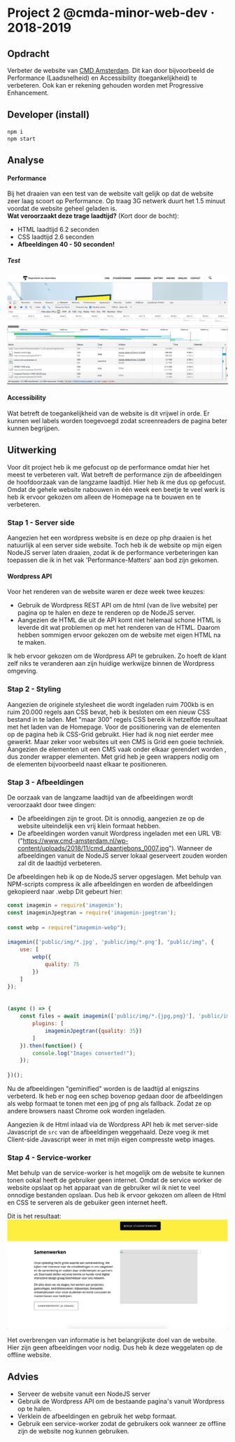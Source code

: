 # Project 2 @cmda-minor-web-dev · 2018-2019

## Opdracht
Verbeter de website van [CMD Amsterdam](https://www.cmd-amsterdam.nl/). Dit kan door bijvoorbeeld de Performance (Laadsnelheid) en Accessibility (toegankelijkheid) te verbeteren.
Ook kan er rekening gehouden worden met Progressive Enhancement. 

## Developer (install)
```
npm i
npm start
```

## Analyse 
#### Performance
Bij het draaien van een test van de website valt gelijk op dat de website zeer laag scoort op Performance.
Op traag 3G netwerk duurt het 1.5 minuut voordat de website geheel geladen is. <br/>
__Wat veroorzaakt deze trage laadtijd?__ (Kort door de bocht):
* HTML laadtijd 6.2 seconden
* CSS laadtijd 2.6 seconden
* __Afbeeldingen 40 - 50 seconden!__

##### Test
![Eerste test](public/readmeimg/performance1.png)

#### Accessibility
Wat betreft de toegankelijkheid van de website is dit vrijwel in orde. Er kunnen wel labels worden toegevoegd
zodat screenreaders de pagina beter kunnen begrijpen. 

## Uitwerking
Voor dit project heb ik me gefocust op de performance omdat hier het meest te verbeteren valt.
Wat betreft de performance zijn de afbeeldingen de hoofdoorzaak van de langzame laadtijd. Hier
heb ik me dus op gefocust. Omdat de gehele website nabouwen in één week een beetje te veel werk is heb ik 
ervoor gekozen om alleen de Homepage na te bouwen en te verbeteren. 

### Stap 1 - Server side 
Aangezien het een wordpress website is en deze op php draaien is het natuurlijk al een server side website.
Toch heb ik de website op mijn eigen NodeJS server laten draaien, zodat ik de performance verbeteringen kan 
toepassen die ik in het vak 'Performance-Matters' aan bod zijn gekomen. 

#### Wordpress API
Voor het renderen van de website waren er deze week twee keuzes:
* Gebruik de Wordpress REST API om de html (van de live website) per pagina op te halen en deze te renderen op de NodeJS server.
* Aangezien de HTML die uit de API komt niet helemaal schone HTML is leverde dit wat problemen op met het renderen van de HTML.
Daarom hebben sommigen ervoor gekozen om de website met eigen HTML na te maken.

Ik heb ervoor gekozen om de Wordpress API te gebruiken. Zo hoeft de klant zelf niks te veranderen aan zijn huidige werkwijze
binnen de Wordpress omgeving.

### Stap 2 - Styling
Aangezien de originele stylesheet die wordt ingeladen ruim 700kb is en ruim 20.000 regels aan CSS bevat, heb ik besloten om een nieuw
CSS bestand in te laden. Met "maar 300" regels CSS bereik ik hetzelfde resultaat met het laden van de Homepage.
Voor de positionering van de elementen op de pagina heb ik CSS-Grid gebruikt. Hier had ik nog niet eerder mee gewerkt. Maar
zeker voor websites uit een CMS is Grid een goeie techniek. Aangezien de elementen uit een CMS vaak onder elkaar gerendert worden
, dus zonder wrapper elementen. Met grid heb je geen wrappers nodig om de elementen bijvoorbeeld naast elkaar te positioneren.

### Stap 3 - Afbeeldingen
De oorzaak van de langzame laadtijd van de afbeeldingen wordt veroorzaakt door twee dingen:
* De afbeeldingen zijn te groot. Dit is onnodig, aangezien ze op de website uiteindelijk een vrij klein formaat hebben. 
* De afbeeldingen worden vanuit Wordpress ingeladen met een URL VB:("https://www.cmd-amsterdam.nl/wp-content/uploads/2018/11/cmd_daantjebons_0007.jpg").
Wanneer de afbeeldingen vanuit de NodeJS server lokaal geserveert zouden worden zal dit de laadtijd verbeteren. 

De afbeeldingen heb ik op de NodeJS server opgeslagen. Met behulp van NPM-scripts compress ik alle afbeeldingen en worden 
de afbeeldingen gekopieerd naar .webp Dit gebeurt hier:
```javascript
const imagemin = require('imagemin');
const imageminJpegtran = require('imagemin-jpegtran');

const webp = require("imagemin-webp");

imagemin(['public/img/*.jpg', 'public/img/*.png'], "public/img", {
    use: [
        webp({
            quality: 75
        })
    ]
});


(async () => {
    const files = await imagemin(['public/img/*.{jpg,png}'], 'public/img', {
        plugins: [
            imageminJpegtran({quality: 35})
        ]
    }).then(function() {
        console.log("Images converted!");
    });

})();
```
Nu de afbeeldingen "geminified" worden is de laadtijd al enigszins verbeterd. Ik heb er nog een schep bovenop gedaan door 
de afbeeldingen als webp formaat te tonen met een jpg of png als fallback. Zodat ze op andere browsers naast Chrome ook 
worden ingeladen. 

Aangezien ik de Html inlaad via de Wordpress API heb ik met server-side Javascript de ``src`` van de afbeeldingen weggehaald.
Deze voeg ik met Client-side Javascript weer in met mijn eigen compresste webp images. 

### Stap 4 - Service-worker
Met behulp van de service-worker is het mogelijk om de website te kunnen tonen ookal heeft de gebruiker geen internet.
Omdat de service worker de website opslaat op het apparaat van de gebruiker wil ik niet te veel onnodige bestanden opslaan.
Dus heb ik ervoor gekozen om alleen de Html en CSS te serveren als de gebuiker geen internet heeft. 

Dit is het resultaat:
![Offline page](public/readmeimg/offline1.png)

Het overbrengen van informatie is het belangrijkste doel van de website. Hier zijn geen afbeeldingen voor nodig. Dus heb ik
deze weggelaten op de offline website. 

## Advies
* Serveer de website vanuit een NodeJS server
* Gebruik de Wordpress API om de bestaande pagina's vanuit Wordpress op te halen.
* Verklein de afbeeldingen en gebruik het webp formaat.
* Gebruik een service-worker zodat de gebruikers ook wanneer ze offline zijn de website nog kunnen gebruiken. 














